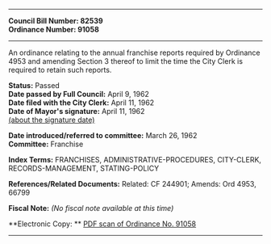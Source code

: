 * * * * *  
  
**Council Bill Number: [](#h0)[](#h2)82539**   
**Ordinance Number: 91058**  
  
* * * * *  
  
An ordinance relating to the annual franchise reports required by Ordinance 4953 and amending Section 3 thereof to limit the time the City Clerk is required to retain such reports.  
  
**Status:** Passed   
**Date passed by Full Council:** April 9, 1962   
**Date filed with the City Clerk:** April 11, 1962   
**Date of Mayor's signature:** April 11, 1962   
[(about the signature date)](/~public/approvaldate.htm)   
  
  
**Date introduced/referred to committee:** March 26, 1962   
**Committee:** Franchise   
  
**Index Terms:** FRANCHISES, ADMINISTRATIVE-PROCEDURES, CITY-CLERK, RECORDS-MANAGEMENT, STATING-POLICY  
  
**References/Related Documents:** Related: CF 244901; Amends: Ord 4953, 66799  
  
**Fiscal Note:** *(No fiscal note available at this time)*  
  
**Electronic Copy: ** [PDF scan of Ordinance No. 91058](/~archives/Ordinances/Ord_91058.pdf)  
  
* * * * *  
